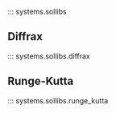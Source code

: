 ::: systems.sollibs

## Diffrax

::: systems.sollibs.diffrax

## Runge-Kutta

::: systems.sollibs.runge_kutta

